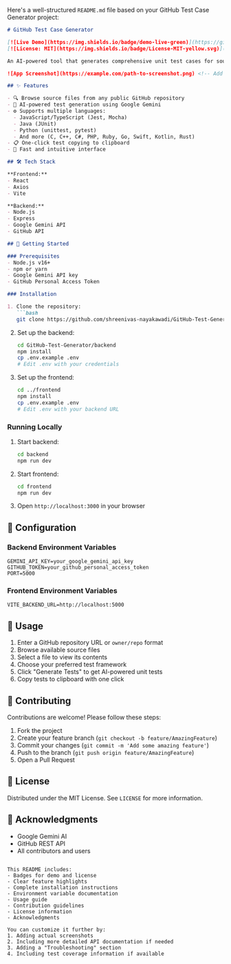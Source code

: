 Here's a well-structured `README.md` file based on your GitHub Test Case Generator project:

```markdown
# GitHub Test Case Generator

[![Live Demo](https://img.shields.io/badge/demo-live-green)](https://git-hub-test-generator.vercel.app/)
[![License: MIT](https://img.shields.io/badge/License-MIT-yellow.svg)](https://opensource.org/licenses/MIT)

An AI-powered tool that generates comprehensive unit test cases for source code in public GitHub repositories.

![App Screenshot](https://example.com/path-to-screenshot.png) <!-- Add a screenshot if available -->

## ✨ Features

- 🔍 Browse source files from any public GitHub repository
- 🧠 AI-powered test generation using Google Gemini
- ⚙️ Supports multiple languages:
  - JavaScript/TypeScript (Jest, Mocha)
  - Java (JUnit)
  - Python (unittest, pytest)
  - And more (C, C++, C#, PHP, Ruby, Go, Swift, Kotlin, Rust)
- 📋 One-click test copying to clipboard
- 🚀 Fast and intuitive interface

## 🛠️ Tech Stack

**Frontend:**
- React
- Axios
- Vite

**Backend:**
- Node.js
- Express
- Google Gemini API
- GitHub API

## 🚀 Getting Started

### Prerequisites
- Node.js v16+
- npm or yarn
- Google Gemini API key
- GitHub Personal Access Token

### Installation

1. Clone the repository:
   ```bash
   git clone https://github.com/shreenivas-nayakawadi/GitHub-Test-Generator.git
   ```

2. Set up the backend:
   ```bash
   cd GitHub-Test-Generator/backend
   npm install
   cp .env.example .env
   # Edit .env with your credentials
   ```

3. Set up the frontend:
   ```bash
   cd ../frontend
   npm install
   cp .env.example .env
   # Edit .env with your backend URL
   ```

### Running Locally

1. Start backend:
   ```bash
   cd backend
   npm run dev
   ```

2. Start frontend:
   ```bash
   cd frontend
   npm run dev
   ```

3. Open `http://localhost:3000` in your browser

## 🔧 Configuration

### Backend Environment Variables
```
GEMINI_API_KEY=your_google_gemini_api_key
GITHUB_TOKEN=your_github_personal_access_token
PORT=5000
```

### Frontend Environment Variables
```
VITE_BACKEND_URL=http://localhost:5000
```

## 📖 Usage

1. Enter a GitHub repository URL or `owner/repo` format
2. Browse available source files
3. Select a file to view its contents
4. Choose your preferred test framework
5. Click "Generate Tests" to get AI-powered unit tests
6. Copy tests to clipboard with one click

## 🤝 Contributing

Contributions are welcome! Please follow these steps:

1. Fork the project
2. Create your feature branch (`git checkout -b feature/AmazingFeature`)
3. Commit your changes (`git commit -m 'Add some amazing feature'`)
4. Push to the branch (`git push origin feature/AmazingFeature`)
5. Open a Pull Request

## 📄 License

Distributed under the MIT License. See `LICENSE` for more information.

## 🙏 Acknowledgments

- Google Gemini AI
- GitHub REST API
- All contributors and users
```

This README includes:
- Badges for demo and license
- Clear feature highlights
- Complete installation instructions
- Environment variable documentation
- Usage guide
- Contribution guidelines
- License information
- Acknowledgments

You can customize it further by:
1. Adding actual screenshots
2. Including more detailed API documentation if needed
3. Adding a "Troubleshooting" section
4. Including test coverage information if available
